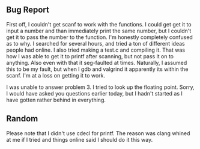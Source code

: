 ## Bug Report
First off, I couldn't get scanf to work with the functions. I could get get it to input a number and than immediately print the same number, but I couldn't get it to pass the number to the function. I'm honestly completely confused as to why. I searched for several hours, and tried a ton of different ideas people had online. I also tried making a test.c and compiling it. That was how I was able to get it to printf after scanning, but not pass it on to anything. Also even with that it seg-faulted at times. Naturally, I assumed this to be my fault, but when I gdb and valgrind it apparently its within the scanf. I'm at a loss on getting it to work.

I was unable to answer problem 3. I tried to look up the floating point. Sorry, I would have asked you questions earlier today, but I hadn't started as I have gotten rather behind in everything.

## Random
Please note that I didn't use cdecl for printf. The reason was clang whined at me if I tried and things online said I should do it this way.
